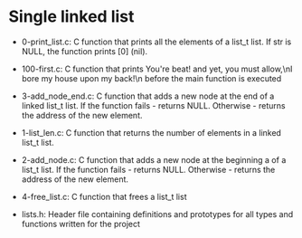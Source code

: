 <h1> Single linked list </h1>

* 0-print_list.c: C function that prints all the elements of a list_t list. If str is NULL, the function prints [0] (nil).

* 100-first.c: C function that prints You're beat! and yet, you must allow,\nI bore my house upon my back!\n before the main function is executed

* 3-add_node_end.c: C function that adds a new node at the end of a linked list_t list. If the function fails - returns NULL.
Otherwise - returns the address of the new element.

* 1-list_len.c: C function that returns the number of elements in a linked list_t list.

* 2-add_node.c:  C function that adds a new node at the beginning a of a list_t list. If the function fails - returns NULL.
Otherwise - returns the address of the new element.

* 4-free_list.c: C function that frees a list_t list

* lists.h: Header file containing definitions and prototypes for all types and functions written for the project